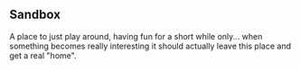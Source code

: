 ## Sandbox
A place to just play around, having fun for a short while only... when something becomes really interesting it should actually leave this place and get a real "home".
